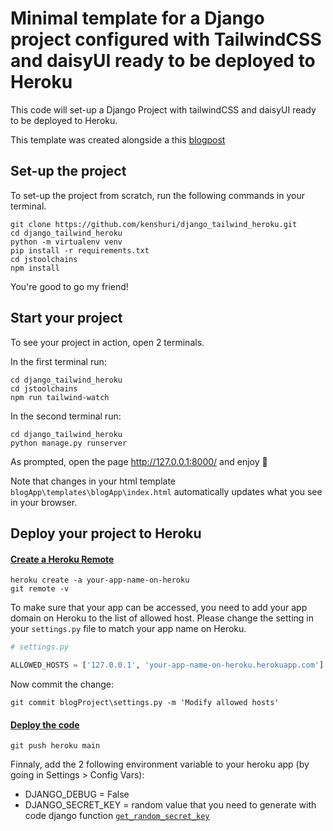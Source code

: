 # Minimal template for a Django project configured with TailwindCSS and daisyUI ready to be deployed to Heroku

This code will set-up a Django Project with tailwindCSS and daisyUI ready to be deployed to Heroku.

This template was created alongside a this [blogpost](https://kenshuri-blog.herokuapp.com/posts/005_deploy_to_heroku.md)

## Set-up the project

To set-up the project from scratch, run the following commands in your terminal.

```shell
git clone https://github.com/kenshuri/django_tailwind_heroku.git
cd django_tailwind_heroku
python -m virtualenv venv
pip install -r requirements.txt
cd jstoolchains
npm install
```

You're good to go my friend!

## Start your project 

To see your project in action, open 2 terminals.

In the first terminal run:
```shell
cd django_tailwind_heroku
cd jstoolchains
npm run tailwind-watch
```

In the second terminal run:
```shell
cd django_tailwind_heroku
python manage.py runserver
```

As prompted, open the page http://127.0.0.1:8000/ and enjoy 🚀

Note that changes in your html template `blogApp\templates\blogApp\index.html` automatically updates what you see in your browser.

## Deploy your project to Heroku

#### [Create a Heroku Remote](https://devcenter.heroku.com/articles/git#create-a-heroku-remote)

```shell
heroku create -a your-app-name-on-heroku
git remote -v
```

To make sure that your app can be accessed, you need to add your app domain on Heroku to the list of allowed host. 
Please change the setting in your `settings.py` file to match your app name on Heroku.

```python
# settings.py

ALLOWED_HOSTS = ['127.0.0.1', 'your-app-name-on-heroku.herokuapp.com']
```

Now commit the change:
```shell
git commit blogProject\settings.py -m 'Modify allowed hosts'
```

#### [Deploy the code](https://devcenter.heroku.com/articles/git#deploy-your-code)

```shell
git push heroku main
```

Finnaly, add the 2 following environment variable to your heroku app (by going in Settings > Config Vars):

- DJANGO_DEBUG = False
- DJANGO_SECRET_KEY = random value that you need to generate with code django function [`get_random_secret_key`](https://github.com/django/django/blob/3c447b108ac70757001171f7a4791f493880bf5b/django/core/management/utils.py#L82)